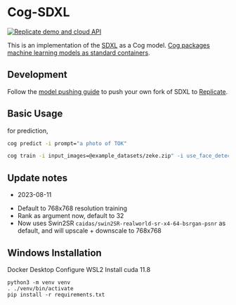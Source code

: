 # Cog-SDXL

[![Replicate demo and cloud API](https://replicate.com/stability-ai/sdxl/badge)](https://replicate.com/stability-ai/sdxl)

This is an implementation of the [SDXL](https://github.com/Stability-AI/generative-models) as a Cog model. [Cog packages machine learning models as standard containers](https://github.com/replicate/cog).

## Development

Follow the [model pushing guide](https://replicate.com/docs/guides/push-a-model) to push your own fork of SDXL to [Replicate](https://replicate.com).

## Basic Usage

for prediction,

```bash
cog predict -i prompt="a photo of TOK"
```

```bash
cog train -i input_images=@example_datasets/zeke.zip" -i use_face_detection_instead=True
```

## Update notes

- 2023-08-11
* Default to 768x768 resolution training
* Rank as argument now, default to 32
* Now uses Swin2SR `caidas/swin2SR-realworld-sr-x4-64-bsrgan-psnr` as default, and will upscale + downscale to 768x768

## Windows Installation

Docker Desktop
Configure WSL2
Install cuda 11.8

```
python3 -m venv venv
. ./venv/bin/activate
pip install -r requirements.txt
```